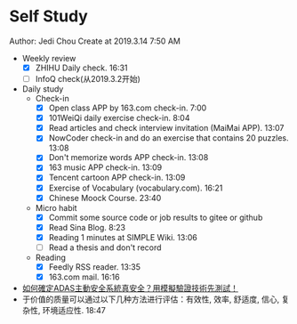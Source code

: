 # Self Study

Author: Jedi Chou
Create at 2019.3.14 7:50 AM

* Weekly review
  -[x] ZHIHU Daily check. 16:31
  -[ ] InfoQ check(从2019.3.2开始)

* Daily study
  * Check-in
    -[x] Open class APP by 163.com check-in. 7:00
    -[x] 101WeiQi daily exercise check-in. 8:04
    -[x] Read articles and check interview invitation (MaiMai APP). 13:07
    -[x] NowCoder check-in and do an exercise that contains 20 puzzles. 13:08
    -[x] Don't memorize words APP check-in. 13:08
    -[x] 163 music APP check-in. 13:09
    -[x] Tencent cartoon APP check-in. 13:09
    -[x] Exercise of Vocabulary (vocabulary.com). 16:21
    -[x] Chinese Moock Course. 23:40

  * Micro habit
    -[x] Commit some source code or job results to gitee or github
    -[x] Read Sina Blog. 8:23
    -[x] Reading 1 minutes at SIMPLE Wiki. 13:06
    -[ ] Read a thesis and don't record

  * Reading
    -[x] Feedly RSS reader. 13:35
    -[x] 163.com mail. 16:16

* [如何確定ADAS主動安全系統真安全？用模擬驗證技術先測試！](https://pansci.asia/archives/151110)
* 于价值的质量可以通过以下几种方法进行评估：有效性, 效率, 舒适度, 信心, 复杂性, 环境适应性. 18:47
